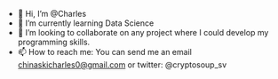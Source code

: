 - 👋 Hi, I’m @Charles
- 🌱 I’m currently learning Data Science
- 💞️ I’m looking to collaborate on any project where I could develop  my programming skills.
- 📫 How to reach me: You can send me an email chinaskicharles0@gmail.com or twitter: @cryptosoup_sv
<!---
Chinaskidev/Chinaskidev is a ✨ special ✨ repository because its `README.md` (this file) appears on your GitHub profile.
You can click the Preview link to take a look at your changes.
--->
